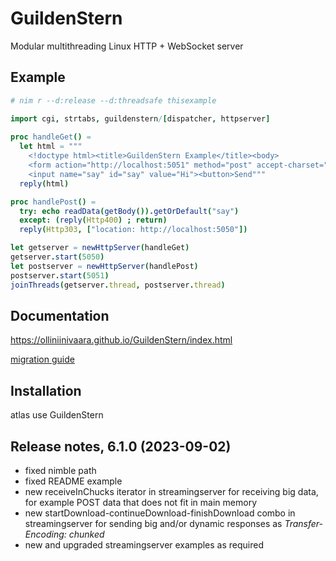 # GuildenStern
Modular multithreading Linux HTTP + WebSocket server

## Example

```nim
# nim r --d:release --d:threadsafe thisexample

import cgi, strtabs, guildenstern/[dispatcher, httpserver]
     
proc handleGet() =
  let html = """
    <!doctype html><title>GuildenStern Example</title><body>
    <form action="http://localhost:5051" method="post" accept-charset="utf-8">
    <input name="say" id="say" value="Hi"><button>Send"""
  reply(html)

proc handlePost() =
  try: echo readData(getBody()).getOrDefault("say")
  except: (reply(Http400) ; return)
  reply(Http303, ["location: http://localhost:5050"])

let getserver = newHttpServer(handleGet)
getserver.start(5050)
let postserver = newHttpServer(handlePost)
postserver.start(5051)
joinThreads(getserver.thread, postserver.thread)
```

## Documentation

https://olliniinivaara.github.io/GuildenStern/index.html

[migration guide](https://github.com/olliNiinivaara/GuildenStern/blob/master/docs/migration.md)

## Installation

atlas use GuildenStern


## Release notes, 6.1.0 (2023-09-02)

- fixed nimble path
- fixed README example
- new receiveInChucks iterator in streamingserver for receiving big data, for example POST data that does not fit in main memory
- new startDownload-continueDownload-finishDownload combo in streamingserver for sending big and/or dynamic responses as *Transfer-Encoding: chunked*
- new and upgraded streamingserver examples as required
